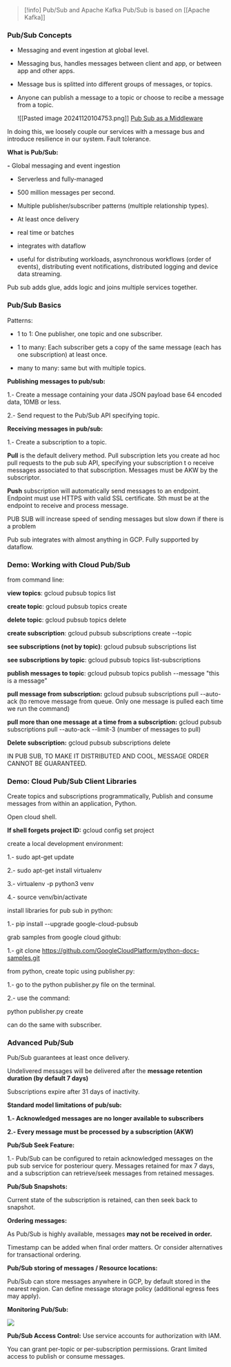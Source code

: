 > [!info] Pub/Sub and Apache Kafka 
> Pub/Sub is based on [[Apache Kafka]]

### Pub/Sub Concepts

- Messaging and event ingestion at global level.

- Messaging bus, handles messages between client and app, or between app and other apps.

- Message bus is splitted into different groups of messages, or topics.

- Anyone can publish a message to a topic or choose to recibe a message from a topic.

  ![[Pasted image 20241120104753.png]]
  [Pub Sub as a Middleware](https://www.pluralsight.com/cloud-guru)

In doing this, we loosely couple our services with a message bus and introduce resilience in our system. Fault tolerance.

**What is Pub/Sub:**

**-** Global messaging and event ingestion

- Serverless and fully-managed

- 500 million messages per second.

- Multiple publisher/subscriber patterns (multiple relationship types).

- At least once delivery

- real time or batches

- integrates with dataflow

- useful for distributing workloads, asynchronous workflows (order of events), distributing event notifications, distributed logging and device data streaming.

  
Pub sub adds glue, adds logic and joins multiple services together.

### Pub/Sub Basics

Patterns:

- 1 to 1: One publisher, one topic and one subscriber.

- 1 to many: Each subscriber gets a copy of the same message (each has one subscription) at least once.

- many to many: same but with multiple topics.

  
**Publishing messages to pub/sub:**

1.- Create a message containing your data JSON payload base 64 encoded data, 10MB or less.

2.- Send request to the Pub/Sub API specifying topic.

  
  

**Receiving messages in pub/sub:**

1.- Create a subscription to a topic.

**Pull** is the default delivery method. Pull subscription lets you create ad hoc pull requests to the pub sub API, specifying your subscription t o receive messages associated to that subscription. Messages must be AKW by the subscriptor.

**Push** subscription will automatically send messages to an endpoint. Endpoint must use HTTPS with valid SSL certificate. Sth must be at the endpoint to receive and process message.

PUB SUB will increase speed of sending messages but slow down if there is a problem

Pub sub integrates with almost anything in GCP. Fully supported by dataflow.

### Demo: Working with Cloud Pub/Sub

from command line:

**view topics**: gcloud pubsub topics list

**create topic**: gcloud pubsub topics create <TopicName>

**delete topic**: gcloud pubsub topics delete <TopicName>

**create subscription**: gcloud pubsub subscriptions create --topic <TopicName> <SubscriptionName>

**see subscriptions (not by topic)**: gcloud pubsub subscriptions list

**see subscriptions by topic**: gcloud pubsub topics list-subscriptions <TopicName>

**publish messages to topic**: gcloud pubsub topics publish <TopicName> --message "this is a message"

**pull message from subscription:** gcloud pubsub subscriptions pull <SubscriptionName> --auto-ack (to remove message from queue. Only one message is pulled each time we run the command)

**pull more than one message at a time from a subscription:** gcloud pubsub subscriptions pull <SubscriptionName> --auto-ack --limit-3 (number of messages to pull)

**Delete subscription:** gcloud pubsub subscriptions delete <SubscriptionName>

IN PUB SUB, TO MAKE IT DISTRIBUTED AND COOL, MESSAGE ORDER CANNOT BE GUARANTEED.

  
  

### Demo: Cloud Pub/Sub Client Libraries

Create topics and subscriptions programmatically, Publish and consume messages from within an application, Python.

Open cloud shell.

**If shell forgets project ID:** gcloud config set project <ProjectName>

create a local development environment:

1.- sudo apt-get update

2.- sudo apt-get install virtualenv

3.- virtualenv -p python3 venv

4.- source venv/bin/activate

  
  

install libraries for pub sub in python:

1.- pip install --upgrade google-cloud-pubsub

  
  

  
  

grab samples from google cloud github:

1.- git clone https://github.com/GoogleCloudPlatform/python-docs-samples.git

  
  

from python, create topic using publisher.py:

1.- go to the python publisher.py file on the terminal.

2.- use the command:

python publisher.py <GCPProjectName> create <TopicName>

can do the same with subscriber.

  
  

### Advanced Pub/Sub

Pub/Sub guarantees at least once delivery.

Undelivered messages will be delivered after the **message retention duration (by default 7 days)**

Subscriptions expire after 31 days of inactivity.

**Standard model limitations of pub/sub:**

**1.- Acknowledged messages are no longer available to subscribers**

**2.- Every message must be processed by a subscription (AKW)**

  
  

**Pub/Sub Seek Feature:**

1.- Pub/Sub can be configured to retain acknowledged messages on the pub sub service for posteriour query. Messages retained for max 7 days, and a subscription can retrieve/seek messages from retained messages.

  
  

**Pub/Sub Snapshots:**

Current state of the subscription is retained, can then seek back to snapshot.

  
  

**Ordering messages:**

As Pub/Sub is highly available, messages **may not be received in order.**

Timestamp can be added when final order matters. Or consider alternatives for transactional ordering.

**Pub/Sub storing of messages / Resource locations:**

Pub/Sub can store messages anywhere in GCP, by default stored in the nearest region. Can define message storage policy (additional egress fees may apply).

**Monitoring Pub/Sub:**

![](file:///tmp/lu826213pg2.tmp/lu826213pz3_tmp_fb4a7b84.png)

**Pub/Sub Access Control:** Use service accounts for authorization with IAM.

You can grant per-topic or per-subscription permissions. Grant limited access to publish or consume messages.